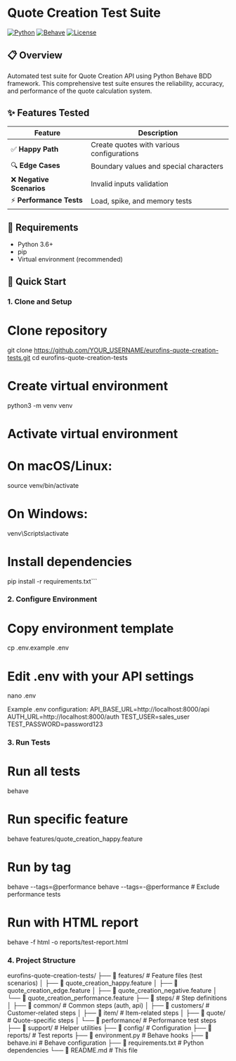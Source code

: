# Quote Creation Test Suite

[![Python](https://img.shields.io/badge/Python-3.6+-blue.svg)](https://www.python.org/)
[![Behave](https://img.shields.io/badge/BDD-Behave-green.svg)](https://behave.readthedocs.io/)
[![License](https://img.shields.io/badge/License-MIT-yellow.svg)](LICENSE)

## 📋 Overview

Automated test suite for Quote Creation API using Python Behave BDD framework. This comprehensive test suite ensures the reliability, accuracy, and performance of the quote calculation system.

## ✨ Features Tested

| Feature | Description |
|---------|-------------|
| ✅ **Happy Path** | Create quotes with various configurations |
| 🔍 **Edge Cases** | Boundary values and special characters |
| ❌ **Negative Scenarios** | Invalid inputs validation |
| ⚡ **Performance Tests** | Load, spike, and memory tests |

## 🔧 Requirements

- Python 3.6+
- pip
- Virtual environment (recommended)

## 🚀 Quick Start

### 1. Clone and Setup

# Clone repository
git clone https://github.com/YOUR_USERNAME/eurofins-quote-creation-tests.git
cd eurofins-quote-creation-tests

# Create virtual environment
python3 -m venv venv

# Activate virtual environment
# On macOS/Linux:
source venv/bin/activate
# On Windows:
venv\Scripts\activate

# Install dependencies
pip install -r requirements.txt```

### 2. Configure Environment
# Copy environment template
cp .env.example .env

# Edit .env with your API settings
nano .env

Example .env configuration:
API_BASE_URL=http://localhost:8000/api
AUTH_URL=http://localhost:8000/auth
TEST_USER=sales_user
TEST_PASSWORD=password123


### 3. Run Tests
# Run all tests
behave

# Run specific feature
behave features/quote_creation_happy.feature

# Run by tag
behave --tags=@performance
behave --tags=-@performance  # Exclude performance tests

# Run with HTML report
behave -f html -o reports/test-report.html

### 4. Project Structure
eurofins-quote-creation-tests/
├── 📂 features/                    # Feature files (test scenarios)
│   ├── 📄 quote_creation_happy.feature
│   ├── 📄 quote_creation_edge.feature
│   ├── 📄 quote_creation_negative.feature
│   └── 📄 quote_creation_performance.feature
├── 📂 steps/                       # Step definitions
│   ├── 📂 common/                  # Common steps (auth, api)
│   ├── 📂 customers/               # Customer-related steps
│   ├── 📂 item/                    # Item-related steps
│   ├── 📂 quote/                   # Quote-specific steps
│   └── 📂 performance/             # Performance test steps
├── 📂 support/                     # Helper utilities
├── 📂 config/                      # Configuration
├── 📂 reports/                     # Test reports
├── 📄 environment.py               # Behave hooks
├── 📄 behave.ini                   # Behave configuration
├── 📄 requirements.txt             # Python dependencies
└── 📄 README.md                    # This file


